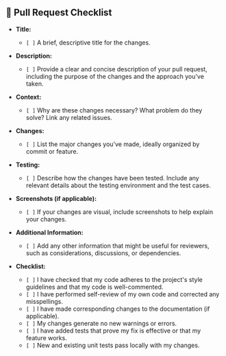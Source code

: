 ## 🚀 Pull Request Checklist

- **Title:** 
  - `[ ]` A brief, descriptive title for the changes.

- **Description:**
  - `[ ]` Provide a clear and concise description of your pull request, including the purpose of the changes and the approach you've taken.

- **Context:**
  - `[ ]` Why are these changes necessary? What problem do they solve? Link any related issues.

- **Changes:**
  - `[ ]` List the major changes you've made, ideally organized by commit or feature.

- **Testing:**
  - `[ ]` Describe how the changes have been tested. Include any relevant details about the testing environment and the test cases.

- **Screenshots (if applicable):**
  - `[ ]` If your changes are visual, include screenshots to help explain your changes.

- **Additional Information:**
  - `[ ]` Add any other information that might be useful for reviewers, such as considerations, discussions, or dependencies.

- **Checklist:**
  - `[ ]` I have checked that my code adheres to the project's style guidelines and that my code is well-commented.
  - `[ ]` I have performed self-review of my own code and corrected any misspellings.
  - `[ ]` I have made corresponding changes to the documentation (if applicable).
  - `[ ]` My changes generate no new warnings or errors.
  - `[ ]` I have added tests that prove my fix is effective or that my feature works.
  - `[ ]` New and existing unit tests pass locally with my changes.